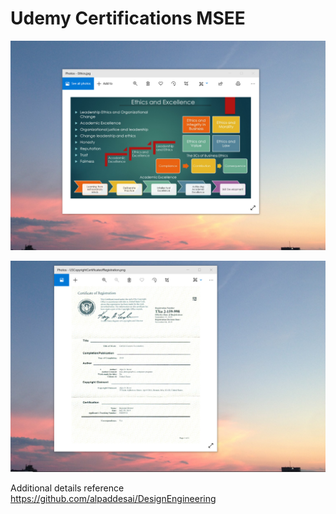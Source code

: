 # Udemy Certifications MSEE

![image](EthicsandExcellence.png)

![image](USCopyrightCertificate.png)

Additional details reference https://github.com/alpaddesai/DesignEngineering

